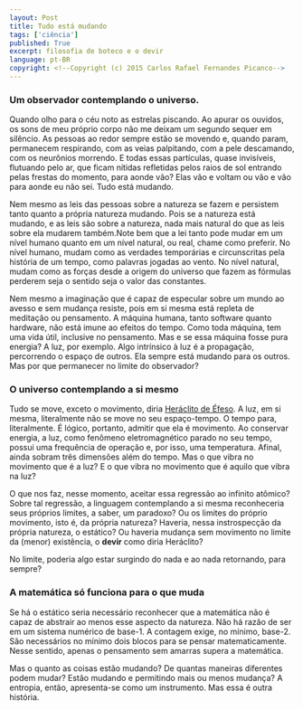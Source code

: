 ```yaml
---
layout: Post
title: Tudo está mudando
tags: ['ciência']
published: True
excerpt: filosofia de boteco e o devir
language: pt-BR
copyright: <!--Copyright (c) 2015 Carlos Rafael Fernandes Picanco-->
---
```


### Um observador contemplando o universo.

Quando olho para o céu noto as estrelas piscando. Ao apurar os ouvidos, os sons de meu próprio corpo não me deixam um segundo sequer em silêncio. As pessoas ao redor sempre estão se movendo e, quando param, permanecem respirando, com as veias palpitando, com a pele descamando, com os neurônios morrendo. E todas essas partículas, quase invisíveis, flutuando pelo ar, que ficam nítidas refletidas pelos raios de sol entrando pelas frestas do momento, para aonde vão? Elas vão e voltam ou vão e vão para aonde eu não sei. Tudo está mudando.

Nem mesmo as leis das pessoas sobre a natureza se fazem e persistem tanto quanto a própria natureza mudando. Pois se a natureza está mudando, e as leis são sobre a natureza, nada mais natural do que as leis sobre ela mudarem também.Note bem que a lei tanto pode mudar em um nível humano quanto em um nível natural, ou real, chame como preferir. No nível humano, mudam como as verdades temporárias e circunscritas pela história de um tempo, como palavras jogadas ao vento. No nível natural, mudam como as forças desde a origem do universo que fazem as fórmulas perderem seja o sentido seja o valor das constantes.

Nem mesmo a imaginação que é capaz de especular sobre um mundo ao avesso e sem mudança resiste, pois em si mesma está repleta de meditação ou pensamento. A máquina humana, tanto software quanto hardware, não está imune ao efeitos do tempo. Como toda máquina, tem uma vida útil, inclusive no pensamento. Mas e se essa máquina fosse pura energia? A luz, por exemplo. Algo intrínsico à luz é a propagação, percorrendo o espaço de outros. Ela sempre está mudando para os outros. Mas por que permanecer no limite do observador?

### O universo contemplando a si mesmo

Tudo se move, exceto o movimento, diria [Heráclito de Éfeso](https://pt.wikipedia.org/wiki/Her%C3%A1clito). A luz, em si mesma, literalmente não se move no seu espaço-tempo. O tempo para, literalmente. É lógico, portanto, admitir que ela é movimento. Ao conservar energia, a luz, como fenômeno eletromagnético parado no seu tempo, possui uma frequência de operação e, por isso, uma temperatura. Afinal, ainda sobram três dimensões além do tempo. Mas o que vibra no movimento que é a luz? E o que vibra no movimento que é aquilo que vibra na luz?

O que nos faz, nesse momento, aceitar essa regressão ao infinito atômico? Sobre tal regressão, a linguagem contemplando a si mesma reconheceria seus próprios limites, a saber, um paradoxo? Ou os limites do próprio movimento, isto é, da própria natureza? Haveria, nessa instrospecção da própria natureza, o estático? Ou haveria mudança sem movimento no limite da (menor) existência, o **devir** como diria Heráclito?

No limite, poderia algo estar surgindo do nada e ao nada retornando, para sempre? 

### A matemática só funciona para o que muda

Se há o estático seria necessário reconhecer que a matemática não é capaz de abstrair ao menos esse aspecto da natureza. Não há razão de ser em um sistema numérico de base-1. A contagem exige, no mínimo, base-2. São necessários no mínimo dois blocos para se pensar matematicamente. Nesse sentido, apenas o pensamento sem amarras supera a matemática.

Mas o quanto as coisas estão mudando? De quantas maneiras diferentes podem mudar? Estão mudando e permitindo mais ou menos mudança? A entropia, então, apresenta-se como um instrumento. Mas essa é outra história.